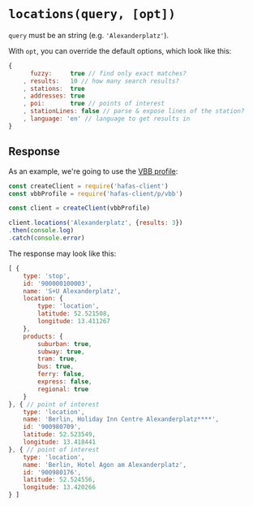 # `locations(query, [opt])`

`query` must be an string (e.g. `'Alexanderplatz'`).

With `opt`, you can override the default options, which look like this:

```js
{
	  fuzzy:     true // find only exact matches?
	, results:   10 // how many search results?
	, stations:  true
	, addresses: true
	, poi:       true // points of interest
	, stationLines: false // parse & expose lines of the station?
	, language: 'en' // language to get results in
}
```

## Response

As an example, we're going to use the [VBB profile](../p/vbb):

```js
const createClient = require('hafas-client')
const vbbProfile = require('hafas-client/p/vbb')

const client = createClient(vbbProfile)

client.locations('Alexanderplatz', {results: 3})
.then(console.log)
.catch(console.error)
```

The response may look like this:

```js
[ {
	type: 'stop',
	id: '900000100003',
	name: 'S+U Alexanderplatz',
	location: {
		type: 'location',
		latitude: 52.521508,
		longitude: 13.411267
	},
	products: {
		suburban: true,
		subway: true,
		tram: true,
		bus: true,
		ferry: false,
		express: false,
		regional: true
	}
}, { // point of interest
	type: 'location',
	name: 'Berlin, Holiday Inn Centre Alexanderplatz****',
	id: '900980709',
	latitude: 52.523549,
	longitude: 13.418441
}, { // point of interest
	type: 'location',
	name: 'Berlin, Hotel Agon am Alexanderplatz',
	id: '900980176',
	latitude: 52.524556,
	longitude: 13.420266
} ]
```
